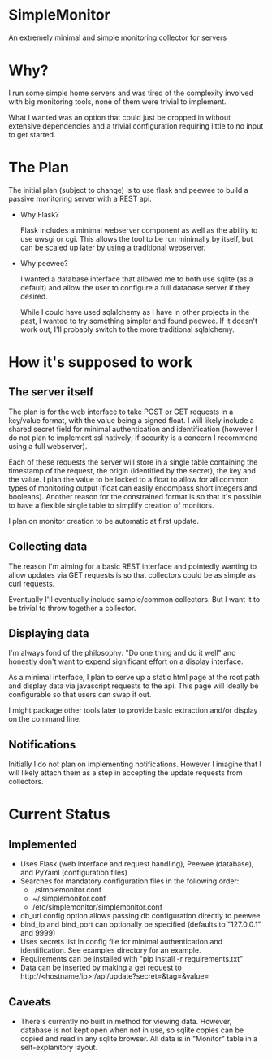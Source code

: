 # SimpleMonitor
An extremely minimal and simple monitoring collector for servers

# Why?

I run some simple home servers and was tired of the complexity involved with big 
monitoring tools, none of them were trivial to implement.

What I wanted was an option that could just be dropped in without extensive 
dependencies and a trivial configuration requiring little to no input to get 
started.

# The Plan

The initial plan (subject to change) is to use flask and peewee to build a 
passive monitoring server with a REST api.

* Why Flask?

  Flask includes a minimal webserver component as well as the ability to use 
  uwsgi or cgi. This allows the tool to be run minimally by itself, but can be 
  scaled up later by using a traditional webserver.

* Why peewee?

  I wanted a database interface that allowed me to both use sqlite (as a 
  default) and allow the user to configure a full database server if they 
  desired.

  While I could have used sqlalchemy as I have in other projects in the past, I 
  wanted to try something simpler and found peewee. If it doesn't work out, 
  I'll probably switch to the more traditional sqlalchemy.

# How it's supposed to work

## The server itself

The plan is for the web interface to take POST or GET requests in a key/value 
format, with the value being a signed float. I will likely include a shared secret
field for minimal authentication and identification (however I do not plan to 
implement ssl natively; if security is a concern I recommend using a full
webserver).

Each of these requests the server will store in a single table containing the
timestamp of the request, the origin (identified by the secret), the key and 
the value. I plan the value to be locked to a float to allow for all common 
types of monitoring output (float can easily encompass short integers and 
booleans). Another reason for the constrained format is so that it's possible
to have a flexible single table to simplify creation of monitors.

I plan on monitor creation to be automatic at first update.

## Collecting data

The reason I'm aiming for a basic REST interface and pointedly wanting to allow
updates via GET requests is so that collectors could be as simple as curl 
requests.

Eventually I'll eventually include sample/common collectors. But I want it to 
be trivial to throw together a collector.

## Displaying data

I'm always fond of the philosophy: "Do one thing and do it well" and honestly 
don't want to expend significant effort on a display interface.

As a minimal interface, I plan to serve up a static html page at the root path 
and display data via javascript requests to the api. This page will ideally be
configurable so that users can swap it out.

I might package other tools later to provide basic extraction and/or display on
the command line.

## Notifications

Initially I do not plan on implementing notifications. However I imagine that I
will likely attach them as a step in accepting the update requests from 
collectors.

# Current Status

## Implemented

* Uses Flask (web interface and request handling), Peewee (database), and 
  PyYaml (configuration files)
* Searches for mandatory configuration files in the following order:
  - ./simplemonitor.conf
  - ~/.simplemonitor.conf
  - /etc/simplemonitor/simplemonitor.conf
* db_url config option allows passing db configuration directly to peewee
* bind_ip and bind_port can optionally be specified (defaults to "127.0.0.1" and
  9999)
* Uses secrets list in config file for minimal authentication and 
  identification. See examples directory for an example.
* Requirements can be installed with "pip install -r requirements.txt"
* Data can be inserted by making a get request to 
  http://<hostname/ip>:<port>/api/update?secret=<secret>&tag=<arbitrary string>&value=<arbitrary signed float>

## Caveats

* There's currently no built in method for viewing data. However, database is 
  not kept open when not in use, so sqlite copies can be copied and read in any 
  sqlite browser. All data is in "Monitor" table in a self-explanitory layout.
